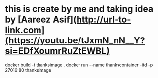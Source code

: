 # this is create by me and taking idea by [Aareez Asif](http://url-to-link.com](https://youtu.be/tJxmN_nN__Y?si=EDfXoumrRuZtEWBL)
docker build -t thanksimage .
docker run --name thankscontainer -itd -p 27016:80 thanksimage
